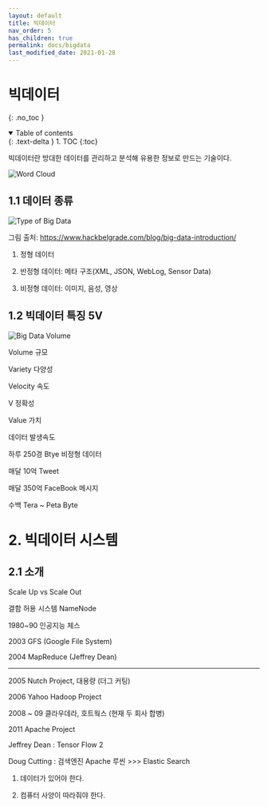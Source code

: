 ```yaml
---
layout: default
title: 빅데이터
nav_order: 5
has_children: true
permalink: docs/bigdata
last_modified_date: 2021-01-28
---
```


# 빅데이터
{: .no_toc }

<details open markdown="block">
  <summary>
    Table of contents
  </summary>
  {: .text-delta }
1. TOC
{:toc}
</details>



빅데이터란 방대한 데이터를 관리하고 분석해 유용한 정보로 만드는 기술이다.

![Word Cloud](https://user-images.githubusercontent.com/73984112/104974765-48273a00-5a3c-11eb-9467-5309c138c4c3.png)



## 1.1 데이터 종류

![Type of Big Data](https://user-images.githubusercontent.com/73984112/104975612-80c81300-5a3e-11eb-9d1b-bdeae774045a.png)

그림 출처: https://www.hackbelgrade.com/blog/big-data-introduction/

1. 정형 데이터

2. 반정형 데이터: 메타 구조(XML, JSON, WebLog, Sensor Data)

3. 비정형 데이터: 이미지, 음성, 영상







## 1.2 빅데이터 특징 5V

![Big Data Volume](https://user-images.githubusercontent.com/73984112/104974931-abb16780-5a3c-11eb-9787-c96cf54cdd0d.png)

Volume 규모

Variety 다양성

Velocity 속도

V 정확성

Value 가치



데이터 발생속도

하루 250경 Btye 비정형 데이터

매달 10억 Tweet

매달 350억 FaceBook 메시지

수백 Tera ~ Peta Byte 













# 2. 빅데이터 시스템

## 2.1 소개

Scale Up vs Scale Out

결함 허용 시스템 NameNode 

1980~90 인공지능 체스

2003 GFS (Google File System)

2004 MapReduce (Jeffrey Dean)

----------

2005 Nutch Project, 대용량 (더그 커팅)

2006 Yahoo Hadoop Project

2008 ~ 09 클라우데라, 호트웍스 (현재 두 회사 합병)

2011 Apache Project



Jeffrey Dean : Tensor Flow 2 

Doug Cutting : 검색엔진 Apache 루씬 >>> Elastic Search



1. 데이터가 있어야 한다.

2. 컴퓨터 사양이 따라줘야 한다.

